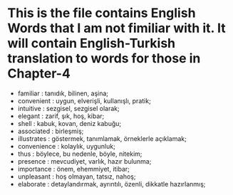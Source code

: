 # This is the file contains English Words that I am not fimiliar with it. It will contain English-Turkish translation to words for those in Chapter-4
- familiar : tanıdık, bilinen, aşina;
- convenient : uygun, elverişli, kullanışlı, pratik;
- intuitive : sezgisel, sezgisel olarak;
- elegant : zarif, şık, hoş, kibar; 
- shell : kabuk, kovan, deniz kabuğu;
- associated : birleşmiş;
- illustrates : göstermek, tanımlamak, örneklerle açıklamak;
- convenience : kolaylık, uygunluk;
- thus : böylece, bu nedenle, böyle, nitekim;
- presence : mevcudiyet, varlık, hazır bulunma;
- importance : önem, ehemmiyet, itibar;
- unpleasant : hoş olmayan, tatsız, nahoş;
- elaborate : detaylandırmak, ayrıntılı, özenli, dikkatle hazırlanmış;
